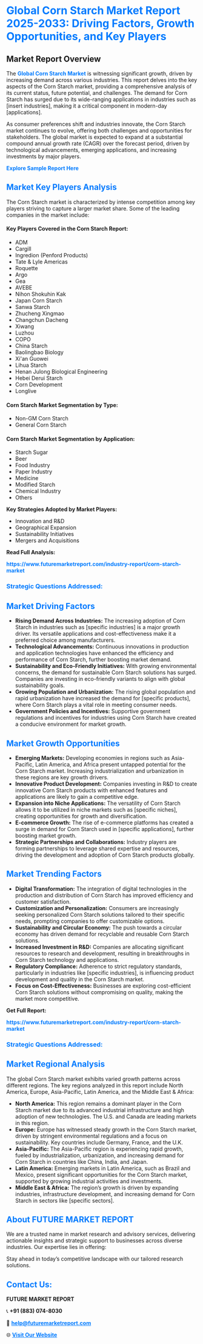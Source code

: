 <h1 style="color: #007BFF;">Global Corn Starch Market Report 2025-2033: Driving Factors, Growth Opportunities, and Key Players</h1>

<section id="overview">
<h2>Market Report Overview</h2>
<p>The <a href="https://www.futuremarketreport.com/industry-report/corn-starch-market" style="color: #007BFF; text-decoration: none;"><strong>Global Corn Starch Market</strong></a> is witnessing significant growth, driven by increasing demand across various industries. This report delves into the key aspects of the Corn Starch market, providing a comprehensive analysis of its current status, future potential, and challenges. The demand for Corn Starch has surged due to its wide-ranging applications in industries such as [insert industries], making it a critical component in modern-day [applications].</p>
<p>As consumer preferences shift and industries innovate, the Corn Starch market continues to evolve, offering both challenges and opportunities for stakeholders. The global market is expected to expand at a substantial compound annual growth rate (CAGR) over the forecast period, driven by technological advancements, emerging applications, and increasing investments by major players.</p>
</section>

<section id="overview">
<p><a href="https://www.futuremarketreport.com/request-sample/reportId=26367" style="color: #007BFF; text-decoration: none;"><strong>Explore Sample Report Here</strong></a></p>
</section>

<section id="key-players">
<h2 style="color: #007BFF;">Market Key Players Analysis</h2>
<p>The Corn Starch market is characterized by intense competition among key players striving to capture a larger market share. Some of the leading companies in the market include:</p>
<h4>Key Players Covered in the Corn Starch Report:</h4>
<ul><li>ADM</li><li>Cargill</li><li>Ingredion (Penford Products)</li><li>Tate &amp; Lyle Americas</li><li>Roquette</li><li>Argo</li><li>Gea</li><li>AVEBE</li><li>Nihon Shokuhin Kak</li><li>Japan Corn Starch</li><li>Sanwa Starch</li><li>Zhucheng Xingmao</li><li>Changchun Dacheng</li><li>Xiwang</li><li>Luzhou</li><li>COPO</li><li>China Starch</li><li>Baolingbao Biology</li><li>Xi&#039;an Guowei</li><li>Lihua Starch</li><li>Henan Julong Biological Engineering</li><li>Hebei Derui Starch</li><li>Corn Development</li><li>Longlive</li></ul>
<h4>Corn Starch Market Segmentation by Type:</h4>
<ul><li>Non-GM Corn Starch</li><li>General Corn Starch</li></ul>

<h4>Corn Starch Market Segmentation by Application:</h4>
<ul><li>Starch Sugar</li><li>Beer</li><li>Food Industry</li><li>Paper Industry</li><li>Medicine</li><li>Modified Starch</li><li>Chemical Industry</li><li>Others</li></ul>
<p><strong>Key Strategies Adopted by Market Players:</strong></p>
<ul>
<li>Innovation and R&D</li>
<li>Geographical Expansion</li>
<li>Sustainability Initiatives</li>
<li>Mergers and Acquisitions</li>
</ul>
</section>

<section>
<p><strong>Read Full Analysis: </strong></p><a href="https://www.futuremarketreport.com/industry-report/corn-starch-market" style="color: #007BFF; text-decoration: none;"><strong>https://www.futuremarketreport.com/industry-report/corn-starch-market</strong></a>
<h3 style="color: #007BFF;">Strategic Questions Addressed:</h3>
</section>

<section id="driving-factors">
<h2 style="color: #007BFF;">Market Driving Factors</h2>
<ul>
<li><strong>Rising Demand Across Industries:</strong> The increasing adoption of Corn Starch in industries such as [specific industries] is a major growth driver. Its versatile applications and cost-effectiveness make it a preferred choice among manufacturers.</li>
<li><strong>Technological Advancements:</strong> Continuous innovations in production and application technologies have enhanced the efficiency and performance of Corn Starch, further boosting market demand.</li>
<li><strong>Sustainability and Eco-Friendly Initiatives:</strong> With growing environmental concerns, the demand for sustainable Corn Starch solutions has surged. Companies are investing in eco-friendly variants to align with global sustainability goals.</li>
<li><strong>Growing Population and Urbanization:</strong> The rising global population and rapid urbanization have increased the demand for [specific products], where Corn Starch plays a vital role in meeting consumer needs.</li>
<li><strong>Government Policies and Incentives:</strong> Supportive government regulations and incentives for industries using Corn Starch have created a conducive environment for market growth.</li>
</ul>
</section>

<section id="growth-opportunities">
<h2 style="color: #007BFF;">Market Growth Opportunities</h2>
<ul>
<li><strong>Emerging Markets:</strong> Developing economies in regions such as Asia-Pacific, Latin America, and Africa present untapped potential for the Corn Starch market. Increasing industrialization and urbanization in these regions are key growth drivers.</li>
<li><strong>Innovative Product Development:</strong> Companies investing in R&D to create innovative Corn Starch products with enhanced features and applications are likely to gain a competitive edge.</li>
<li><strong>Expansion into Niche Applications:</strong> The versatility of Corn Starch allows it to be utilized in niche markets such as [specific niches], creating opportunities for growth and diversification.</li>
<li><strong>E-commerce Growth:</strong> The rise of e-commerce platforms has created a surge in demand for Corn Starch used in [specific applications], further boosting market growth.</li>
<li><strong>Strategic Partnerships and Collaborations:</strong> Industry players are forming partnerships to leverage shared expertise and resources, driving the development and adoption of Corn Starch products globally.</li>
</ul>
</section>

<section id="trending-factors">
<h2 style="color: #007BFF;">Market Trending Factors</h2>
<ul>
<li><strong>Digital Transformation:</strong> The integration of digital technologies in the production and distribution of Corn Starch has improved efficiency and customer satisfaction.</li>
<li><strong>Customization and Personalization:</strong> Consumers are increasingly seeking personalized Corn Starch solutions tailored to their specific needs, prompting companies to offer customizable options.</li>
<li><strong>Sustainability and Circular Economy:</strong> The push towards a circular economy has driven demand for recyclable and reusable Corn Starch solutions.</li>
<li><strong>Increased Investment in R&D:</strong> Companies are allocating significant resources to research and development, resulting in breakthroughs in Corn Starch technology and applications.</li>
<li><strong>Regulatory Compliance:</strong> Adherence to strict regulatory standards, particularly in industries like [specific industries], is influencing product development and quality in the Corn Starch market.</li>
<li><strong>Focus on Cost-Effectiveness:</strong> Businesses are exploring cost-efficient Corn Starch solutions without compromising on quality, making the market more competitive.</li>
</ul>
</section>

<section>
<p><strong>Get Full Report: </strong></p><a href="https://www.futuremarketreport.com/industry-report/corn-starch-market" style="color: #007BFF; text-decoration: none;"><strong>https://www.futuremarketreport.com/industry-report/corn-starch-market</strong></a>
<h3 style="color: #007BFF;">Strategic Questions Addressed:</h3>
</section>


<section id="regional-analysis">
<h2 style="color: #007BFF;">Market Regional Analysis</h2>
<p>The global Corn Starch market exhibits varied growth patterns across different regions. The key regions analyzed in this report include North America, Europe, Asia-Pacific, Latin America, and the Middle East & Africa:</p>
<ul>
<li><strong>North America:</strong> This region remains a dominant player in the Corn Starch market due to its advanced industrial infrastructure and high adoption of new technologies. The U.S. and Canada are leading markets in this region.</li>
<li><strong>Europe:</strong> Europe has witnessed steady growth in the Corn Starch market, driven by stringent environmental regulations and a focus on sustainability. Key countries include Germany, France, and the U.K.</li>
<li><strong>Asia-Pacific:</strong> The Asia-Pacific region is experiencing rapid growth, fueled by industrialization, urbanization, and increasing demand for Corn Starch in countries like China, India, and Japan.</li>
<li><strong>Latin America:</strong> Emerging markets in Latin America, such as Brazil and Mexico, present significant opportunities for the Corn Starch market, supported by growing industrial activities and investments.</li>
<li><strong>Middle East & Africa:</strong> The region’s growth is driven by expanding industries, infrastructure development, and increasing demand for Corn Starch in sectors like [specific sectors].</li>
</ul>
</section>

<footer>
<h2 style="color: #007BFF;">About FUTURE MARKET REPORT</h2>
<p>We are a trusted name in market research and advisory services, delivering actionable insights and strategic support to businesses across diverse industries. Our expertise lies in offering:</p>

<p>Stay ahead in today’s competitive landscape with our tailored research solutions.</p>

<h2 style="color: #007BFF;">Contact Us:</h2>
<p><strong>FUTURE MARKET REPORT</strong></p>
<p>📞 <strong>+91 (883) 074-8030</strong></p>
<p>📧 <strong><a href="mailto:help@futuremarketreport.com" style="color: #007BFF;">help@futuremarketreport.com</a></strong></p>
<p>🌐 <strong><a href="https://www.futuremarketreport.com/" style="color: #007BFF;">Visit Our Website</a></strong></p>
</footer>